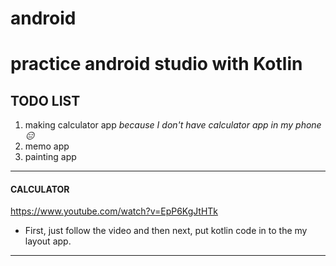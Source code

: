 # android
practice android studio with Kotlin
=====
## TODO LIST 
1. making calculator app
*because I don't have calculator app in my phone😑*
2. memo app
3. painting app

*************
#### CALCULATOR
<https://www.youtube.com/watch?v=EpP6KgJtHTk>
* First, just follow the video and then next, put kotlin code in to the my layout app. 
*************
  
